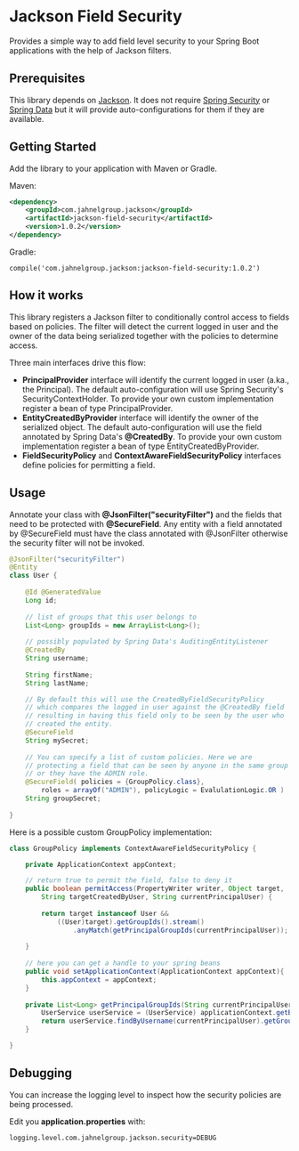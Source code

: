 # Jackson Field Security

Provides a simple way to add field level security to your Spring Boot applications with the help of Jackson filters.

## Prerequisites

This library depends on [Jackson](https://github.com/FasterXML/jackson). It does not require [Spring Security](https://github.com/spring-projects/spring-security) or [Spring Data](https://github.com/spring-projects/spring-data-commons) but it will provide auto-configurations for them if they are available.  

## Getting Started

Add the library to your application with Maven or Gradle.

Maven:
```xml
<dependency>
    <groupId>com.jahnelgroup.jackson</groupId>
    <artifactId>jackson-field-security</artifactId>
    <version>1.0.2</version>
</dependency>
```

Gradle:

```
compile('com.jahnelgroup.jackson:jackson-field-security:1.0.2')
```

## How it works

This library registers a Jackson filter to conditionally control access to fields based on policies. The filter will detect the current logged in user and the owner of the data being serialized together with the policies to determine access. 

Three main interfaces drive this flow:

* **PrincipalProvider** interface will identify the current logged in user (a.ka., the Principal). The default auto-configuration will use Spring Security's SecurityContextHolder. To provide your own custom implementation register a bean of type PrincipalProvider. 
* **EntityCreatedByProvider** interface will identify the owner of the serialized object. The default auto-configuration will use the field annotated by Spring Data's **@CreatedBy**. To provide your own custom implementation register a bean of type EntityCreatedByProvider.
* **FieldSecurityPolicy** and **ContextAwareFieldSecurityPolicy** interfaces define policies for permitting a field.  

## Usage

Annotate your class with **@JsonFilter("securityFilter")** and the fields that need to be protected with **@SecureField**. Any entity with a field annotated by @SecureField must have the class annotated with @JsonFilter otherwise the security filter will not be invoked.

```java
@JsonFilter("securityFilter")
@Entity
class User {
    
    @Id @GeneratedValue
    Long id;
    
    // list of groups that this user belongs to 
    List<Long> groupIds = new ArrayList<Long>();
    
    // possibly populated by Spring Data's AuditingEntityListener
    @CreatedBy
    String username;
    
    String firstName;
    String lastName;

    // By default this will use the CreatedByFieldSecurityPolicy
    // which compares the logged in user against the @CreatedBy field
    // resulting in having this field only to be seen by the user who 
    // created the entity. 
    @SecureField        
    String mySecret;
    
    // You can specify a list of custom policies. Here we are 
    // protecting a field that can be seen by anyone in the same group
    // or they have the ADMIN role. 
    @SecureField( policies = {GroupPolicy.class},
        roles = arrayOf("ADMIN"), policyLogic = EvalulationLogic.OR )     
    String groupSecret;    
    
}
```

Here is a possible custom GroupPolicy implementation:

```java
class GroupPolicy implements ContextAwareFieldSecurityPolicy {

    private ApplicationContext appContext;

    // return true to permit the field, false to deny it
    public boolean permitAccess(PropertyWriter writer, Object target, 
        String targetCreatedByUser, String currentPrincipalUser) {
        
        return target instanceof User && 
            ((User)target).getGroupIds().stream()
                .anyMatch(getPrincipalGroupIds(currentPrincipalUser));
       
    }
         
    // here you can get a handle to your spring beans
    public void setApplicationContext(ApplicationContext appContext){
        this.appContext = appContext;   
    }
    
    private List<Long> getPrincipalGroupIds(String currentPrincipalUser){
        UserService userService = (UserService) applicationContext.getBean("userService");
        return userService.findByUsername(currentPrincipalUser).getGroupIds();
    }

}
```
 
## Debugging

You can increase the logging level to inspect how the security policies are being processed.

Edit you **application.properties** with:
```
logging.level.com.jahnelgroup.jackson.security=DEBUG
```